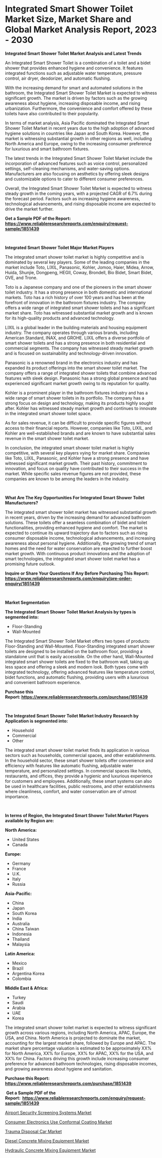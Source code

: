 <p><h1>Integrated Smart Shower Toilet Market Size, Market Share and Global Market Analysis Report, 2023 - 2030</h1></p><p><strong>Integrated Smart Shower Toilet Market Analysis and Latest Trends</strong></p>
<p><p>An Integrated Smart Shower Toilet is a combination of a toilet and a bidet shower that provides enhanced hygiene and convenience. It features integrated functions such as adjustable water temperature, pressure control, air dryer, deodorizer, and automatic flushing.</p><p>With the increasing demand for smart and automated solutions in the bathroom, the Integrated Smart Shower Toilet Market is expected to witness significant growth. The market is driven by factors such as the growing awareness about hygiene, increasing disposable income, and rising urbanization. Furthermore, the convenience and comfort offered by these toilets have also contributed to their popularity.</p><p>In terms of market analysis, Asia Pacific dominated the Integrated Smart Shower Toilet Market in recent years due to the high adoption of advanced hygiene solutions in countries like Japan and South Korea. However, the market is witnessing substantial growth in other regions as well, including North America and Europe, owing to the increasing consumer preference for luxurious and smart bathroom fixtures.</p><p>The latest trends in the Integrated Smart Shower Toilet Market include the incorporation of advanced features such as voice control, personalized settings, self-cleaning mechanisms, and water-saving options. Manufacturers are also focusing on aesthetics by offering sleek designs and customizable options to cater to different consumer preferences.</p><p>Overall, the Integrated Smart Shower Toilet Market is expected to witness steady growth in the coming years, with a projected CAGR of 6.7% during the forecast period. Factors such as increasing hygiene awareness, technological advancements, and rising disposable income are expected to drive the market further.</p></p>
<p><strong>Get a Sample PDF of the Report:&nbsp; <a href="https://www.reliableresearchreports.com/enquiry/request-sample/1851439">https://www.reliableresearchreports.com/enquiry/request-sample/1851439</a></strong></p>
<p>&nbsp;</p>
<p><strong>Integrated Smart Shower Toilet Major Market Players</strong></p>
<p><p>The integrated smart shower toilet market is highly competitive and is dominated by several key players. Some of the leading companies in the market include Toto, LIXIL, Panasonic, Kohler, Jomoo, Haier, Midea, Arrow, Huida, Shunjie, Dongpeng, HEGII, Coway, Brondell, Bio Bidet, Smart Bidet, OVE, and Trone.</p><p>Toto is a Japanese company and one of the pioneers in the smart shower toilet industry. It has a strong presence in both domestic and international markets. Toto has a rich history of over 100 years and has been at the forefront of innovation in the bathroom fixtures industry. The company offers a wide range of integrated smart shower toilets and has a significant market share. Toto has witnessed substantial market growth and is known for its high-quality products and advanced technology.</p><p>LIXIL is a global leader in the building materials and housing equipment industry. The company operates through various brands, including American Standard, INAX, and GROHE. LIXIL offers a diverse portfolio of smart shower toilets and has a strong presence in both residential and commercial segments. The company has witnessed steady market growth and is focused on sustainability and technology-driven innovation.</p><p>Panasonic is a renowned brand in the electronics industry and has expanded its product offerings into the smart shower toilet market. The company offers a range of integrated shower toilets that combine advanced features with sleek design. Panasonic has a strong global presence and has experienced significant market growth owing to its reputation for quality.</p><p>Kohler is a prominent player in the bathroom fixtures industry and has a wide range of smart shower toilets in its portfolio. The company has a strong focus on design and technology, making its products highly sought after. Kohler has witnessed steady market growth and continues to innovate in the integrated smart shower toilet space.</p><p>As for sales revenue, it can be difficult to provide specific figures without access to their financial reports. However, companies like Toto, LIXIL, and Kohler are well-established brands and are known to have substantial sales revenue in the smart shower toilet market.</p><p>In conclusion, the integrated smart shower toilet market is highly competitive, with several key players vying for market share. Companies like Toto, LIXIL, Panasonic, and Kohler have a strong presence and have witnessed significant market growth. Their past history, commitment to innovation, and focus on quality have contributed to their success in the market. While specific sales revenue figures are not provided, these companies are known to be among the leaders in the industry.</p></p>
<p>&nbsp;</p>
<p><strong>What Are The Key Opportunities For Integrated Smart Shower Toilet Manufacturers?</strong></p>
<p><p>The integrated smart shower toilet market has witnessed substantial growth in recent years, driven by the increasing demand for advanced bathroom solutions. These toilets offer a seamless combination of bidet and toilet functionalities, providing enhanced hygiene and comfort. The market is expected to continue its upward trajectory due to factors such as rising consumer disposable income, technological advancements, and increasing awareness about personal hygiene. Additionally, the growing trend of smart homes and the need for water conservation are expected to further boost market growth. With continuous product innovations and the adoption of smart technologies, the integrated smart shower toilet market has a promising future outlook.</p></p>
<p><strong>Inquire or Share Your Questions If Any Before Purchasing This Report: <a href="https://www.reliableresearchreports.com/enquiry/pre-order-enquiry/1851439">https://www.reliableresearchreports.com/enquiry/pre-order-enquiry/1851439</a></strong></p>
<p>&nbsp;</p>
<p><strong>Market Segmentation</strong></p>
<p><strong>The Integrated Smart Shower Toilet Market Analysis by types is segmented into:</strong></p>
<p><ul><li>Floor-Standing</li><li>Wall-Mounted</li></ul></p>
<p><p>The Integrated Smart Shower Toilet Market offers two types of products: Floor-Standing and Wall-Mounted. Floor-Standing integrated smart shower toilets are designed to be installed on the bathroom floor, providing a standalone unit that is easily accessible. On the other hand, Wall-Mounted integrated smart shower toilets are fixed to the bathroom wall, taking up less space and offering a sleek and modern look. Both types come with integrated technology, offering advanced features like temperature control, bidet functions, and automatic flushing, providing users with a luxurious and convenient bathroom experience.</p></p>
<p><strong>Purchase this Report:&nbsp;<a href="https://www.reliableresearchreports.com/purchase/1851439">https://www.reliableresearchreports.com/purchase/1851439</a></strong></p>
<p>&nbsp;</p>
<p><strong>The Integrated Smart Shower Toilet Market Industry Research by Application is segmented into:</strong></p>
<p><ul><li>Household</li><li>Commercial</li><li>Other</li></ul></p>
<p><p>The integrated smart shower toilet market finds its application in various sectors such as households, commercial spaces, and other establishments. In the household sector, these smart shower toilets offer convenience and efficiency with features like automatic flushing, adjustable water temperature, and personalized settings. In commercial spaces like hotels, restaurants, and offices, they provide a hygienic and luxurious experience for customers and employees. Additionally, these smart systems can also be used in healthcare facilities, public restrooms, and other establishments where cleanliness, comfort, and water conservation are of utmost importance.</p></p>
<p>&nbsp;</p>
<p><strong>In terms of Region, the Integrated Smart Shower Toilet Market Players available by Region are:</strong></p>
<p>
    <p> <strong> North America: </strong>
        <ul>
            <li>United States</li>
            <li>Canada</li>
        </ul>
        </p> 
    <p> <strong> Europe: </strong>
        <ul>
            <li>Germany</li>
            <li>France</li>
            <li>U.K.</li>
            <li>Italy</li>
            <li>Russia</li>
        </ul>
        </p> 
    <p> <strong> Asia-Pacific: </strong>
        <ul>
            <li>China</li>
            <li>Japan</li>
            <li>South Korea</li>
            <li>India</li>
            <li>Australia</li>
            <li>China Taiwan</li>
            <li>Indonesia</li>
            <li>Thailand</li>
            <li>Malaysia</li>
        </ul>
        </p> 
    <p> <strong> Latin America: </strong>
        <ul>
            <li>Mexico</li>
            <li>Brazil</li>
            <li>Argentina Korea</li>
            <li>Colombia</li>
        </ul>
        </p> 
    <p> <strong> Middle East & Africa: </strong>
        <ul>
            <li>Turkey</li>
            <li>Saudi</li>
            <li>Arabia</li>
            <li>UAE</li>
            <li>Korea</li>
        </ul>
    </p>
    </p>
<p><p>The integrated smart shower toilet market is expected to witness significant growth across various regions, including North America, APAC, Europe, the USA, and China. North America is projected to dominate the market, accounting for the largest market share, followed by Europe and APAC. The market share percentage valuation is estimated to be approximately XX% for North America, XX% for Europe, XX% for APAC, XX% for the USA, and XX% for China. Factors driving this growth include increasing consumer preference for advanced bathroom technologies, rising disposable incomes, and growing awareness about hygiene and sanitation.</p></p>
<p><strong>Purchase this Report: <a href="https://www.reliableresearchreports.com/purchase/1851439">https://www.reliableresearchreports.com/purchase/1851439</a></strong></p>
<p>&nbsp;<strong>Get a Sample PDF of the Report:&nbsp;&nbsp;<a href="https://www.reliableresearchreports.com/enquiry/request-sample/1851439">https://www.reliableresearchreports.com/enquiry/request-sample/1851439</a></strong></p>
<p><strong></strong></p>
<p><p><a href="https://medium.com/@wilmaheaney/airport-security-screening-systems-market-outlook-industry-overview-and-forecast-2023-to-2030-f233fefa943d">Airport Security Screening Systems Market</a></p><p><a href="https://www.linkedin.com/pulse/consumer-electronics-use-conformal-coating-market-size-share/">Consumer Electronics Use Conformal Coating Market</a></p><p><a href="https://medium.com/@daishawolff/trauma-disposal-car-market-analysis-its-cagr-market-segmentation-and-global-industry-overview-5cb1023b3797">Trauma Disposal Car Market</a></p><p><a href="https://www.linkedin.com/pulse/diesel-concrete-mixing-equipment-market-challenges-opportunities/">Diesel Concrete Mixing Equipment Market</a></p><p><a href="https://www.linkedin.com/pulse/hydraulic-concrete-mixing-equipment-market-research-report/">Hydraulic Concrete Mixing Equipment Market</a></p></p>